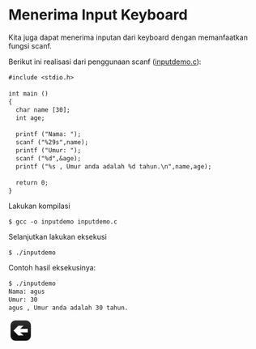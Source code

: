 # Menerima Input Keyboard

Kita juga dapat menerima inputan dari keyboard dengan memanfaatkan fungsi scanf.

Berikut ini realisasi dari penggunaan scanf ([inputdemo.c](../src/inputdemo.c)):

	#include <stdio.h>

	int main ()
	{
	  char name [30];
	  int age;
	
	  printf ("Nama: ");
	  scanf ("%29s",name);  
	  printf ("Umur: ");
	  scanf ("%d",&age);
	  printf ("%s , Umur anda adalah %d tahun.\n",name,age);
	  
	  return 0;
	}

Lakukan kompilasi

	$ gcc -o inputdemo inputdemo.c


Selanjutkan lakukan eksekusi

	$ ./inputdemo

Contoh hasil eksekusinya:

	$ ./inputdemo
	Nama: agus
	Umur: 30
	agus , Umur anda adalah 30 tahun.

[![Kembali ke menu utama](images/back.png "Kembali menu utama")](/README.md)